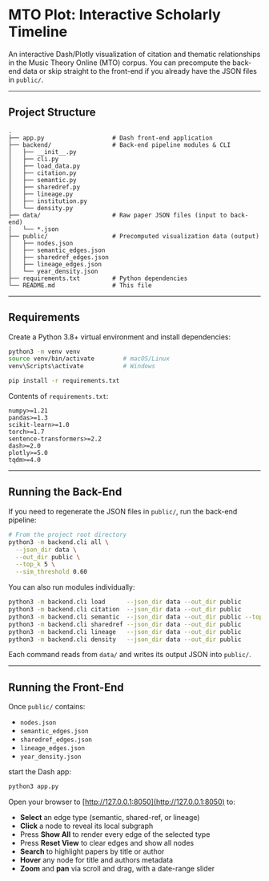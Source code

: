 # MTO Plot: Interactive Scholarly Timeline

An interactive Dash/Plotly visualization of citation and thematic relationships in the Music Theory Online (MTO) corpus. You can precompute the back-end data or skip straight to the front-end if you already have the JSON files in `public/`.

---

## Project Structure

```
.
├── app.py                   # Dash front-end application
├── backend/                 # Back-end pipeline modules & CLI
│   ├── __init__.py
│   ├── cli.py
│   ├── load_data.py
│   ├── citation.py
│   ├── semantic.py
│   ├── sharedref.py
│   ├── lineage.py
│   ├── institution.py
│   └── density.py
├── data/                    # Raw paper JSON files (input to back-end)
│   └── *.json
├── public/                  # Precomputed visualization data (output)
│   ├── nodes.json
│   ├── semantic_edges.json
│   ├── sharedref_edges.json
│   ├── lineage_edges.json
│   └── year_density.json
├── requirements.txt         # Python dependencies
└── README.md                # This file
```

---

## Requirements

Create a Python 3.8+ virtual environment and install dependencies:

```bash
python3 -m venv venv
source venv/bin/activate        # macOS/Linux
venv\Scripts\activate           # Windows

pip install -r requirements.txt
```

Contents of `requirements.txt`:

```text
numpy>=1.21
pandas>=1.3
scikit-learn>=1.0
torch>=1.7
sentence-transformers>=2.2
dash>=2.0
plotly>=5.0
tqdm>=4.0
```

---

## Running the Back-End

If you need to regenerate the JSON files in `public/`, run the back-end pipeline:

```bash
# From the project root directory
python3 -m backend.cli all \
  --json_dir data \
  --out_dir public \
  --top_k 5 \
  --sim_threshold 0.60
```

You can also run modules individually:

```bash
python3 -m backend.cli load      --json_dir data --out_dir public
python3 -m backend.cli citation  --json_dir data --out_dir public
python3 -m backend.cli semantic  --json_dir data --out_dir public --top_k 5 --sim_threshold 0.60
python3 -m backend.cli sharedref --json_dir data --out_dir public
python3 -m backend.cli lineage   --json_dir data --out_dir public
python3 -m backend.cli density   --json_dir data --out_dir public
```

Each command reads from `data/` and writes its output JSON into `public/`.

---

## Running the Front-End

Once `public/` contains:

* `nodes.json`
* `semantic_edges.json`
* `sharedref_edges.json`
* `lineage_edges.json`
* `year_density.json`

start the Dash app:

```bash
python3 app.py
```

Open your browser to [http://127.0.0.1:8050](http://127.0.0.1:8050) to:

* **Select** an edge type (semantic, shared-ref, or lineage)
* **Click** a node to reveal its local subgraph
* Press **Show All** to render every edge of the selected type
* Press **Reset View** to clear edges and show all nodes
* **Search** to highlight papers by title or author
* **Hover** any node for title and authors metadata
* **Zoom** and **pan** via scroll and drag, with a date-range slider
